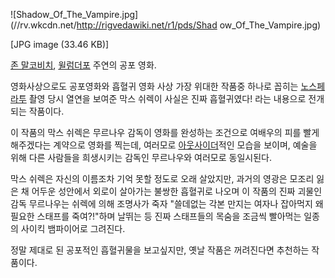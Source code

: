 ![Shadow_Of_The_Vampire.jpg](//rv.wkcdn.net/http://rigvedawiki.net/r1/pds/Shad
ow_Of_The_Vampire.jpg)

[JPG image (33.46 KB)]

[존 말코비치](%EC%A1%B4%20%EB%A7%90%EC%BD%94%EB%B9%84%EC%B9%98.md), [윌럼더포](%EC%9C%8C%EB%9F%BC%20%EB%8D%94%ED%8F%AC.md) 주연의 공포 영화.

영화사상으로도 공포영화와 흡혈귀 영화 사상 가장 위대한 작품중 하나로 꼽히는
[노스페라투](%EB%85%B8%EC%8A%A4%ED%8E%98%EB%9D%BC%ED%88%AC.md) 촬영 당시 열연을 보여준 막스
쉬렉이 사실은 진짜 흡혈귀였다! 라는 내용으로 전개되는 작품이다.

이 작품의 막스 쉬렉은 무르나우 감독이 영화를 완성하는 조건으로 여배우의 피를 빨게 해주겠다는 계약으로 영화를 찍는데, 여러모로
[아웃사이더](%EC%95%84%EC%9B%83%EC%82%AC%EC%9D%B4%EB%8D%94.md)적인 모습을 보이며, 예술을 위해
다른 사람들을 희생시키는 감독인 무르나우와 여러모로 동일시된다.

막스 쉬렉은 자신의 이름조차 기억 못할 정도로 오래 살았지만, 과거의 영광은 모조리 잃은 채 어두운 성안에서 외로이 살아가는 불쌍한 흡혈귀로
나오며 이 작품의 진짜 괴물인 감독 무르나우는 쉬렉에 의해 조명사가 죽자 "쓸데없는 각본 만지는 여자나 잡아먹지 왜 필요한 스태프를
죽여?!"하며 날뛰는 등 진짜 스태프들의 목숨을 조금씩 빨아먹는 일종의 사이킥 뱀파이어로 그려진다.

정말 제대로 된 공포적인 흡혈귀물을 보고싶지만, 옛날 작품은 꺼려진다면 추천하는 작품이다.

